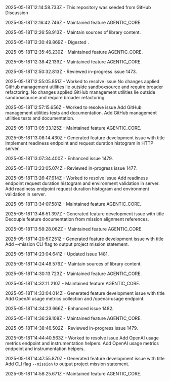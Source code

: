2025-05-18T12:14:58.733Z - This repository was seeded from GitHub Discussion 

2025-05-18T12:16:42.746Z - Maintained feature AGENTIC_CORE.

2025-05-18T12:26:58.913Z - Maintain sources of library content.

2025-05-18T12:30:49.869Z - Digested .

2025-05-18T12:35:46.230Z - Maintained feature AGENTIC_CORE.

2025-05-18T12:38:42.139Z - Maintained feature AGENTIC_CORE.

2025-05-18T12:50:32.813Z - Reviewed in-progress issue 1473.

2025-05-18T12:55:05.851Z - Worked to resolve issue No changes applied GitHub management utilities lie outside sandboxsource and require broader refactoring. No changes applied GitHub management utilities lie outside sandboxsource and require broader refactoring.

2025-05-18T12:57:15.656Z - Worked to resolve issue Add GitHub management utilities tests and documentation. Add GitHub management utilities tests and documentation.

2025-05-18T13:05:33.125Z - Maintained feature AGENTIC_CORE.

2025-05-18T13:06:14.430Z - Generated feature development issue with title Implement readiness endpoint and request duration histogram in HTTP server.

2025-05-18T13:07:34.400Z - Enhanced issue 1479.

2025-05-18T13:23:05.074Z - Reviewed in-progress issue 1477.

2025-05-18T13:26:47.914Z - Worked to resolve issue Add readiness endpoint request duration histogram and environment validation in server. Add readiness endpoint request duration histogram and environment validation in server.

2025-05-18T13:34:07.581Z - Maintained feature AGENTIC_CORE.

2025-05-18T13:46:51.397Z - Generated feature development issue with title Decouple feature documentation from mission alignment references.

2025-05-18T13:58:28.062Z - Maintained feature AGENTIC_CORE.

2025-05-18T14:20:57.251Z - Generated feature development issue with title Add --mission CLI flag to output project mission statement.

2025-05-18T14:23:04.641Z - Updated issue 1481.

2025-05-18T14:24:48.576Z - Maintain sources of library content.

2025-05-18T14:30:13.723Z - Maintained feature AGENTIC_CORE.

2025-05-18T14:32:11.210Z - Maintained feature AGENTIC_CORE.

2025-05-18T14:33:04.014Z - Generated feature development issue with title Add OpenAI usage metrics collection and /openai-usage endpoint.

2025-05-18T14:34:23.666Z - Enhanced issue 1482.

2025-05-18T14:36:39.108Z - Maintained feature AGENTIC_CORE.

2025-05-18T14:38:46.502Z - Reviewed in-progress issue 1479.

2025-05-18T14:44:40.563Z - Worked to resolve issue Add OpenAI usage metrics endpoint and instrumentation helpers. Add OpenAI usage metrics endpoint and instrumentation helpers.

2025-05-18T14:47:55.870Z - Generated feature development issue with title Add CLI flag `--mission` to output project mission statement.

2025-05-18T14:58:25.671Z - Maintained feature AGENTIC_CORE.

